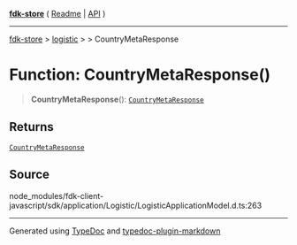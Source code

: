 [**fdk-store**](../../../README.md) ( [Readme](../../../README.md) \| [API](../../../API.md) )

---

[fdk-store](../../../API.md) > [logistic](../../README.md) > [<internal>](../README.md) > CountryMetaResponse

# Function: CountryMetaResponse()

> **CountryMetaResponse**(): [`CountryMetaResponse`](../type-aliases/type-alias.CountryMetaResponse.md)

## Returns

[`CountryMetaResponse`](../type-aliases/type-alias.CountryMetaResponse.md)

## Source

node_modules/fdk-client-javascript/sdk/application/Logistic/LogisticApplicationModel.d.ts:263

---

Generated using [TypeDoc](https://typedoc.org/) and [typedoc-plugin-markdown](https://www.npmjs.com/package/typedoc-plugin-markdown)
